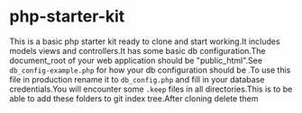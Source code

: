 # php-starter-kit
This is a basic php starter kit ready to clone and start working.It includes models views and controllers.It has some basic db configuration.The document_root of your web application should be "public_html".See `db_config-example.php` for how your db configuration should be .To use this file in production rename it to `db_config.php` and fill in your database credentials.You will encounter some `.keep` files in all directories.This is to be able to add these folders to git index tree.After cloning delete them 
